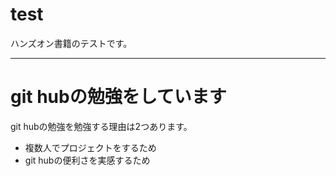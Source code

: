 # test
ハンズオン書籍のテストです。

---
# git hubの勉強をしています
git hubの勉強を勉強する理由は2つあります。
* 複数人でプロジェクトをするため
* git hubの便利さを実感するため
